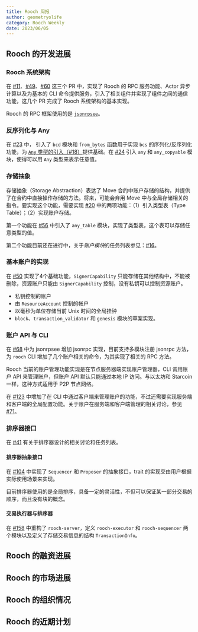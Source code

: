 ```yaml
---
title: Rooch 周报
author: geometryolife
category: Rooch Weekly
date: 2023/06/05
---
```


## Rooch 的开发进展

### Rooch 系统架构

在 [#11](https://github.com/rooch-network/rooch/issues/11)、[#49](https://github.com/rooch-network/rooch/pull/49)、[#60](https://github.com/rooch-network/rooch/pull/60) 这三个 PR 中，实现了 Rooch 的 RPC 服务功能、Actor 异步计算以及为基本的 CLI 命令提供服务，引入了相关组件并实现了组件之间的通信功能，这几个 PR 完成了 Rooch 系统架构的基本实现。

Rooch 的 RPC 框架使用的是 [`jsonrpsee`](https://github.com/paritytech/jsonrpsee)。

### 反序列化与 Any

在 [#23](https://github.com/rooch-network/rooch/pull/23) 中， 引入了 `bcd` 模块和 `from_bytes` 函数用于实现 `bcs` 的序列化/反序列化功能，为 [`Any` 类型的引入（#18）](https://github.com/rooch-network/rooch/issues/18)提供基础。在 [#24](https://github.com/rooch-network/rooch/pull/24) 引入 `any` 和 `any_copyable` 模块，使得可以用 `Any` 类型来表示任意值。

### 存储抽象

存储抽象（Storage Abstraction）表达了 Move 合约中账户存储的结构，并提供了在合约中直接操作存储的方法。将来，可能会弃用 Move 中与全局存储相关的指令。要实现这个功能，需要实现 [#20](https://github.com/rooch-network/rooch/issues/20) 中的两项功能：（1）引入类型表（Type Table）；（2）实现账户存储。

第一个功能在 [#56](https://github.com/rooch-network/rooch/pull/56) 中引入了 `any_table` 模块，实现了类型表，这个表可以存储任意类型的值。

第二个功能目前还在进行中，关于*账户模块*的任务列表参见：[#16](https://github.com/rooch-network/rooch/issues/16)。

### 基本账户的实现

在 [#50](https://github.com/rooch-network/rooch/pull/50) 实现了4个基础功能，`SignerCapability` 只能存储在其他结构中，不能被删除，资源账户只能由 `SignerCapability` 控制，没有私钥可以控制资源账户。

- 私钥控制的账户
- 由 `ResourceAccount` 控制的帐户
- 以毫秒为单位存储当前 Unix 时间的全局挂钟
- `block`、`transaction_validator` 和 `genesis` 模块的草案实现。

### 账户 API 与 CLI

在 [#68](https://github.com/rooch-network/rooch/pull/68) 中为 jsonrpsee 增加 jsonrpc 实现，目前支持多模块注册 jsonrpc 方法，为 `rooch` CLI 增加了几个账户相关的命令，为其实现了相关的 RPC 方法。

Rooch 当前的账户管理功能实现是在节点服务器端实现账户管理器，CLI 调用账户 API 来管理账户，但账户 API 默认只能通过本地 IP 访问。与以太坊和 Starcoin 一样，这种方式适用于 P2P 节点网络。

在 [#123](https://github.com/rooch-network/rooch/pull/123) 中增加了在 CLI 中通过客户端来管理账户的功能，不过还需要实现服务端和客户端的全局配置功能。关于账户在服务端和客户端管理的相关讨论，参见 [#71](https://github.com/rooch-network/rooch/issues/71)。

### 排序器接口

在 [#41](https://github.com/rooch-network/rooch/issues/41) 有关于排序器设计的相关讨论和任务列表。

#### 排序器抽象接口

在 [#104](https://github.com/rooch-network/rooch/pull/104) 中实现了 `Sequencer` 和 `Proposer` 的抽象接口，trait 的实现交由用户根据实际使用场景来实现。

目前排序器使用的是全局排序，具备一定的灵活性，不但可以保证某一部分交易的顺序，而且没有块的概念。

#### 交易执行器与排序器

在 [#158](https://github.com/rooch-network/rooch/pull/158) 中重构了 `rooch-server`，定义 `rooch-executor` 和 `rooch-sequencer` 两个模块以及定义了存储交易信息的结构 `TransactionInfo`。

## Rooch 的融资进展

## Rooch 的市场进展

## Rooch 的组织情况

## Rooch 的近期计划
